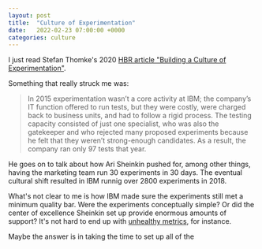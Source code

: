 ```yaml
---
layout: post
title:  "Culture of Experimentation"
date:   2022-02-23 07:00:00 +0000
categories: culture
---
```


I just read Stefan Thomke's 2020 [HBR article "Building a Culture of Experimentation"](https://hbr.org/2020/03/building-a-culture-of-experimentation#building-a-culture-of-experimentation).

Something that really struck me was:

> In 2015 experimentation wasn’t a core activity at IBM; the company’s IT function offered to run tests, but they were costly, were charged back to business units, and had to follow a rigid process. The testing capacity consisted of just one specialist, who was also the gatekeeper and who rejected many proposed experiments because he felt that they weren’t strong-enough candidates. As a result, the company ran only 97 tests that year.

He goes on to talk about how Ari Sheinkin pushed for, among other things, having the marketing team run 30 experiments in 30 days. The eventual cultural shift resulted in IBM runnig over 2800 experiments in 2018. 

What's not clear to me is how IBM made sure the experiments still met a minimum quality bar. Were the experiments conceptually simple? 
Or did the center of excellence Sheinkin set up provide enormous amounts of support? 
It's not hard to end up with [unhealthy metrics](https://www.microsoft.com/en-us/research/group/experimentation-platform-exp/articles/p-values-for-your-p-values-validating-metric-trustworthiness-by-simulated-a-a-tests/), for instance.

Maybe the answer is in taking the time to set up all of the 
